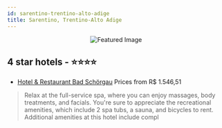 ```yaml
---
id: sarentino-trentino-alto-adige
title: Sarentino, Trentino-Alto Adige
---
```


<center><img src="https://i.travelapi.com/hotels/5000000/4600000/4593900/4593831/c0ab6095_z.jpg" alt="Featured Image" /></center>


##  4 star hotels - ⭐️⭐️⭐️⭐️

-    [Hotel & Restaurant Bad Schörgau](https://us.hurb.com/hotels/sarentino/hotel-restaurant-bad-schorgau-JNP-JP966485?cmp=18055) Prices from R$ 1.546,51
   > Relax at the full-service spa, where you can enjoy massages, body treatments, and facials. You're sure to appreciate the recreational amenities, which include 2 spa tubs, a sauna, and bicycles to rent. Additional amenities at this hotel include compl
